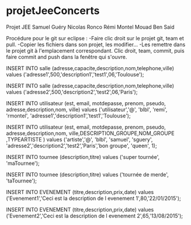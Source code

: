 projetJeeConcerts
=================

Projet JEE Samuel Guéry Nicolas Ronco Rémi Montel Mouad Ben Said

Procédure pour le git sur eclipse : 
-Faire clic droit sur le projet git, team et pull.
-Copier les fichiers dans son projet, les modifier...
-Les remettre dans le projet git à l'emplacement correspondant. Clic droit, team, commit, puis faire commit and push dans la fenêtre qui s'ouvre.






INSERT INTO salle (adresse,capacite,description,nom,telephone,ville)
values ('adresse1',500,'description1','test1',06,'Toulouse');

INSERT INTO salle (adresse,capacite,description,nom,telephone,ville)
values ('adresse2',500,'description2','test2',06,'Paris');

INSERT INTO utilisateur (est, email, motdepasse, prenom, pseudo, adresse,description,nom, ville)
values ('utilisateur','@', 'blbl', 'remi', 'rmontel',  'adresse1','description1','test1','Toulouse');

INSERT INTO utilisateur (est, email, motdepasse, prenom, pseudo, adresse,description,nom, ville,DESCRIPTION_GROUPE,NOM_GROUPE ,TYPEARTISTE  )
values ('artiste','@', 'blbl', 'samuel', 'sguery',  'adresse2','description2','test2','Paris','bon groupe', 'queen', 1);

INSERT INTO tournee (description,titre)
values ('super tournée', 'maTournee');

INSERT INTO tournee (description,titre)
values ('tournée de merde', 'taTournee');

INSERT INTO EVENEMENT  (titre,description,prix,date) values ('Evenement1','Ceci est la description de l evenement 1',80,'22/01/2015');

INSERT INTO EVENEMENT  (titre,description,prix,date) values ('Evenement2','Ceci est la description de l evenement 2',65,'13/08/2015');




